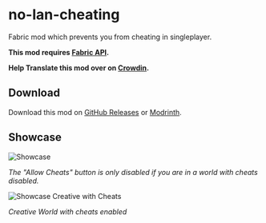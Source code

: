 # no-lan-cheating
Fabric mod which prevents you from cheating in singleplayer.

**This mod requires [Fabric API](https://modrinth.com/mod/fabric-api).**

**Help Translate this mod over on [Crowdin](https://crowdin.com/project/no-lan-cheating).**

## Download
Download this mod on [GitHub Releases](https://github.com/NyCodeGHG/no-lan-cheating/releases/latest) or [Modrinth](https://modrinth.com/mod/no-lan-cheating).

## Showcase
![Showcase](https://download.nycode.de/no-lan-cheating-2.gif)

*The "Allow Cheats" button is only disabled
if you are in a world with cheats disabled.*

![Showcase Creative with Cheats](https://download.nycode.de/no-lan-cheating.gif)

*Creative World with cheats enabled*
